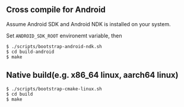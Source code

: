 ## Cross compile for Android

Assume Android SDK and Android NDK is installed on your system.

Set `ANDROID_SDK_ROOT` environemt variable, then

```
$ ./scripts/bootstrap-android-ndk.sh
$ cd build-android
$ make
```

## Native build(e.g. x86_64 linux, aarch64 linux)

```
$ ./scripts/bootstrap-cmake-linux.sh
$ cd build
$ make
```
